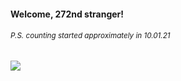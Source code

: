 #### Welcome, 272nd stranger!

###### <sup>P.S. counting started approximately in 10.01.21</sup>

<img src="https://kraftwerk28.pp.ua/vcnt.png"></img>
